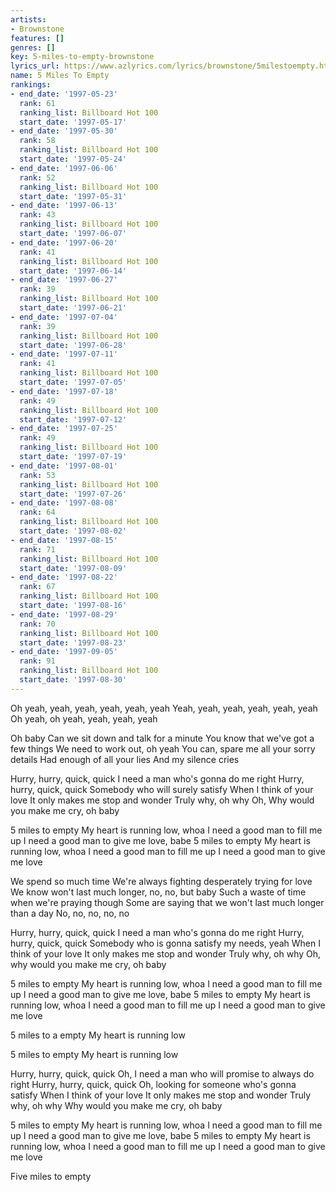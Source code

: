 ```yaml
---
artists:
- Brownstone
features: []
genres: []
key: 5-miles-to-empty-brownstone
lyrics_url: https://www.azlyrics.com/lyrics/brownstone/5milestoempty.html
name: 5 Miles To Empty
rankings:
- end_date: '1997-05-23'
  rank: 61
  ranking_list: Billboard Hot 100
  start_date: '1997-05-17'
- end_date: '1997-05-30'
  rank: 58
  ranking_list: Billboard Hot 100
  start_date: '1997-05-24'
- end_date: '1997-06-06'
  rank: 52
  ranking_list: Billboard Hot 100
  start_date: '1997-05-31'
- end_date: '1997-06-13'
  rank: 43
  ranking_list: Billboard Hot 100
  start_date: '1997-06-07'
- end_date: '1997-06-20'
  rank: 41
  ranking_list: Billboard Hot 100
  start_date: '1997-06-14'
- end_date: '1997-06-27'
  rank: 39
  ranking_list: Billboard Hot 100
  start_date: '1997-06-21'
- end_date: '1997-07-04'
  rank: 39
  ranking_list: Billboard Hot 100
  start_date: '1997-06-28'
- end_date: '1997-07-11'
  rank: 41
  ranking_list: Billboard Hot 100
  start_date: '1997-07-05'
- end_date: '1997-07-18'
  rank: 49
  ranking_list: Billboard Hot 100
  start_date: '1997-07-12'
- end_date: '1997-07-25'
  rank: 49
  ranking_list: Billboard Hot 100
  start_date: '1997-07-19'
- end_date: '1997-08-01'
  rank: 53
  ranking_list: Billboard Hot 100
  start_date: '1997-07-26'
- end_date: '1997-08-08'
  rank: 64
  ranking_list: Billboard Hot 100
  start_date: '1997-08-02'
- end_date: '1997-08-15'
  rank: 71
  ranking_list: Billboard Hot 100
  start_date: '1997-08-09'
- end_date: '1997-08-22'
  rank: 67
  ranking_list: Billboard Hot 100
  start_date: '1997-08-16'
- end_date: '1997-08-29'
  rank: 70
  ranking_list: Billboard Hot 100
  start_date: '1997-08-23'
- end_date: '1997-09-05'
  rank: 91
  ranking_list: Billboard Hot 100
  start_date: '1997-08-30'
---
```


Oh yeah, yeah, yeah, yeah, yeah, yeah 
Yeah, yeah, yeah, yeah, yeah, yeah 
Oh yeah, oh yeah, yeah, yeah, yeah 

Oh baby 
Can we sit down and talk for a minute 
You know that we've got a few things 
We need to work out, oh yeah 
You can, spare me all your sorry details 
Had enough of all your lies 
And my silence cries 

Hurry, hurry, quick, quick 
I need a man who's gonna do me right 
Hurry, hurry, quick, quick 
Somebody who will surely satisfy 
When I think of your love 
It only makes me stop and wonder 
Truly why, oh why 
Oh, Why would you make me cry, oh baby 

5 miles to empty 
My heart is running low, whoa 
I need a good man to fill me up 
I need a good man to give me love, babe 
5 miles to empty 
My heart is running low, whoa 
I need a good man to fill me up 
I need a good man to give me love 

We spend so much time 
We're always fighting desperately trying for love 
We know won't last much longer, no, no, but baby 
Such a waste of time when we're praying though 
Some are saying that we won't last much longer than a day 
No, no, no, no, no 

Hurry, hurry, quick, quick 
I need a man who's gonna do me right 
Hurry, hurry, quick, quick 
Somebody who is gonna satisfy my needs, yeah 
When I think of your love 
It only makes me stop and wonder 
Truly why, oh why 
Oh, why would you make me cry, oh baby 

5 miles to empty 
My heart is running low, whoa 
I need a good man to fill me up 
I need a good man to give me love, babe 
5 miles to empty 
My heart is running low, whoa 
I need a good man to fill me up 
I need a good man to give me love 

5 miles to a empty 
My heart is running low 

5 miles to empty 
My heart is running low 

Hurry, hurry, quick, quick 
Oh, I need a man who will promise to always do right 
Hurry, hurry, quick, quick 
Oh, looking for someone who's gonna satisfy 
When I think of your love 
It only makes me stop and wonder 
Truly why, oh why 
Why would you make me cry, oh baby 

5 miles to empty 
My heart is running low, whoa 
I need a good man to fill me up 
I need a good man to give me love, babe 
5 miles to empty 
My heart is running low, whoa 
I need a good man to fill me up 
I need a good man to give me love 

Five miles to empty 



